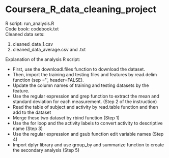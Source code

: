 # Coursera_R_data_cleaning_project

R script: run_analysis.R  
Code book: codebook.txt  
Cleaned data sets: 
  1. cleaned_data_1.csv  
  2. cleaned_data_average.csv and .txt  

Explanation of the analysis R script:   
- First, use the downloadl.files function to download the dataset.  
- Then, import the training and testing files and features by read.delim function (sep ='', header=FALSE).  
- Update the column names of training and testing datasets by the feature.  
- Use the regular expression and grep function to extract the mean and standard deviation for each measurement. (Step 2 of the instruction)
- Read the table of subject and activity by read.table function and then add to the dataset 
- Merge these two dataset by rbind function (Step 1)
- Use the for loop and the activity labels to convert activity to descriptive name (Step 3)
- Use the regular expression and gsub function edit variable names (Step 4)
- Import dplyr library and use group_by and summarize function to create the secondary analysis (Step 5)
